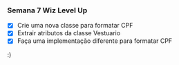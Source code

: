 ### Semana 7 Wiz Level Up

- [x] Crie uma nova classe para formatar CPF
- [x] Extrair atributos da classe Vestuario
- [x] Faça uma implementação diferente para formatar CPF

:)
